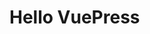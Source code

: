 <!--
 * @Author: 李湘粤
 * @Date: 2023-04-13 21:44:56
 * @LastEditors: 李湘粤
 * @LastEditTime: 2023-04-15 19:45:04
 * @Description: 请填写简介
-->
# Hello VuePress
